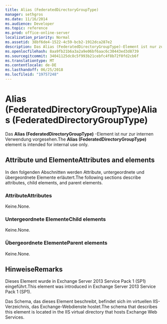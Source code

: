 ```yaml
---
title: Alias (FederatedDirectoryGroupType)
manager: sethgros
ms.date: 11/16/2014
ms.audience: Developer
ms.topic: reference
ms.prod: office-online-server
localization_priority: Normal
ms.assetid: 38bf6de4-1522-4c59-bcb2-1912dca287e2
description: Das Alias (FederatedDirectoryGroupType)-Element ist nur zur internen Verwendung vorgesehen.
ms.openlocfilehash: 8aa9fb21b6a3a2a9e06bf6aac6c30443ed3d8739
ms.sourcegitcommit: 34041125dc8c5f993b21cebfc4f8b72f0fd2cb6f
ms.translationtype: MT
ms.contentlocale: de-DE
ms.lasthandoff: 06/25/2018
ms.locfileid: "19757248"
---
```

# <a name="alias-federateddirectorygrouptype"></a><span data-ttu-id="dceb2-103">Alias (FederatedDirectoryGroupType)</span><span class="sxs-lookup"><span data-stu-id="dceb2-103">Alias (FederatedDirectoryGroupType)</span></span>

<span data-ttu-id="dceb2-104">Das **Alias (FederatedDirectoryGroupType)** -Element ist nur zur internen Verwendung vorgesehen.</span><span class="sxs-lookup"><span data-stu-id="dceb2-104">The **Alias (FederatedDirectoryGroupType)** element is intended for internal use only.</span></span> 

## <a name="attributes-and-elements"></a><span data-ttu-id="dceb2-105">Attribute und Elemente</span><span class="sxs-lookup"><span data-stu-id="dceb2-105">Attributes and elements</span></span>

<span data-ttu-id="dceb2-106">In den folgenden Abschnitten werden Attribute, untergeordnete und übergeordnete Elemente erläutert.</span><span class="sxs-lookup"><span data-stu-id="dceb2-106">The following sections describe attributes, child elements, and parent elements.</span></span>
  
### <a name="attributes"></a><span data-ttu-id="dceb2-107">Attribute</span><span class="sxs-lookup"><span data-stu-id="dceb2-107">Attributes</span></span>

<span data-ttu-id="dceb2-108">Keine.</span><span class="sxs-lookup"><span data-stu-id="dceb2-108">None.</span></span>
  
### <a name="child-elements"></a><span data-ttu-id="dceb2-109">Untergeordnete Elemente</span><span class="sxs-lookup"><span data-stu-id="dceb2-109">Child elements</span></span>

<span data-ttu-id="dceb2-110">Keine.</span><span class="sxs-lookup"><span data-stu-id="dceb2-110">None.</span></span>
  
### <a name="parent-elements"></a><span data-ttu-id="dceb2-111">Übergeordnete Elemente</span><span class="sxs-lookup"><span data-stu-id="dceb2-111">Parent elements</span></span>

<span data-ttu-id="dceb2-112">Keine.</span><span class="sxs-lookup"><span data-stu-id="dceb2-112">None.</span></span>
  
## <a name="remarks"></a><span data-ttu-id="dceb2-113">Hinweise</span><span class="sxs-lookup"><span data-stu-id="dceb2-113">Remarks</span></span>

<span data-ttu-id="dceb2-114">Dieses Element wurde in Exchange Server 2013 Service Pack 1 (SP1) eingeführt.</span><span class="sxs-lookup"><span data-stu-id="dceb2-114">This element was introduced in Exchange Server 2013 Service Pack 1 (SP1).</span></span>
  
<span data-ttu-id="dceb2-115">Das Schema, das dieses Element beschreibt, befindet sich im virtuellen IIS-Verzeichnis, das Exchange-Webdienste hostet.</span><span class="sxs-lookup"><span data-stu-id="dceb2-115">The schema that describes this element is located in the IIS virtual directory that hosts Exchange Web Services.</span></span>
  

